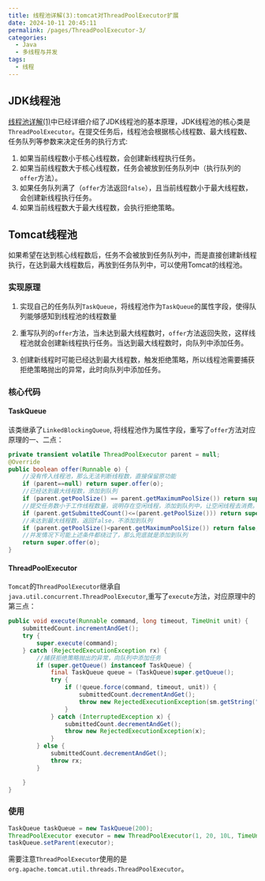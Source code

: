 ```yaml
---
title: 线程池详解(3):tomcat对ThreadPoolExecutor扩展
date: 2024-10-11 20:45:11
permalink: /pages/ThreadPoolExecutor-3/
categories:
  - Java
  - 多线程与并发
tags:
  - 线程
---
```


## JDK线程池

[线程池详解(1)](urlPrefix/pages/FutureTask)中已经详细介绍了JDK线程池的基本原理，JDK线程池的核心类是`ThreadPoolExecutor`。在提交任务后，线程池会根据核心线程数、最大线程数、任务队列等参数来决定任务的执行方式:

1. 如果当前线程数小于核心线程数，会创建新线程执行任务。
2. 如果当前线程数大于核心线程数，任务会被放到任务队列中（执行队列的`offer`方法）。
3. 如果任务队列满了（`offer`方法返回`false`），且当前线程数小于最大线程数，会创建新线程执行任务。
4. 如果当前线程数大于最大线程数，会执行拒绝策略。


## Tomcat线程池

如果希望在达到核心线程数后，任务不会被放到任务队列中，而是直接创建新线程执行，在达到最大线程数后，再放到任务队列中，可以使用Tomcat的线程池。

### 实现原理

1. 实现自己的任务队列`TaskQueue`，将线程池作为`TaskQueue`的属性字段，使得队列能够感知到线程池的线程数量 

2. 重写队列的`offer`方法，当未达到最大线程数时，`offer`方法返回失败，这样线程池就会创建新线程执行任务。当达到最大线程数时，向队列中添加任务。

3. 创建新线程时可能已经达到最大线程数，触发拒绝策略，所以线程池需要捕获拒绝策略抛出的异常，此时向队列中添加任务。

### 核心代码

#### TaskQueue

该类继承了`LinkedBlockingQueue`, 将线程池作为属性字段，重写了`offer`方法对应原理的一、二点：

```java
private transient volatile ThreadPoolExecutor parent = null;
@Override
public boolean offer(Runnable o) {
    //没有传入线程池，那么无法判断线程数，直接保留原功能
    if (parent==null) return super.offer(o);
    //已经达到最大线程数，添加到队列
    if (parent.getPoolSize() == parent.getMaximumPoolSize()) return super.offer(o);
    //提交任务数小于工作线程数量，说明存在空闲线程，添加到队列中，让空闲线程去消费。 getSubmittedCount方法是Tomcat线程池扩展的方法，统计工作中的线程数，这里算是一个小优化，避免过度创建线程
    if (parent.getSubmittedCount()<=(parent.getPoolSize())) return super.offer(o);
    //未达到最大线程数，返回false，不添加到队列
    if (parent.getPoolSize()<parent.getMaximumPoolSize()) return false;
    //并发情况下可能上述条件都绕过了，那么兜底就是添加到队列
    return super.offer(o);
}
```

#### ThreadPoolExecutor

`Tomcat`的`ThreadPoolExecutor`继承自`java.util.concurrent.ThreadPoolExecutor`,重写了`execute`方法，对应原理中的第三点：

```java
public void execute(Runnable command, long timeout, TimeUnit unit) {
    submittedCount.incrementAndGet();
    try {
        super.execute(command);
    } catch (RejectedExecutionException rx) {
        //捕获拒绝策略抛出的异常，向队列中添加任务
        if (super.getQueue() instanceof TaskQueue) {
            final TaskQueue queue = (TaskQueue)super.getQueue();
            try {
                if (!queue.force(command, timeout, unit)) {
                    submittedCount.decrementAndGet();
                    throw new RejectedExecutionException(sm.getString("threadPoolExecutor.queueFull"));
                }
            } catch (InterruptedException x) {
                submittedCount.decrementAndGet();
                throw new RejectedExecutionException(x);
            }
        } else {
            submittedCount.decrementAndGet();
            throw rx;
        }

    }
}
```

### 使用

```java
TaskQueue taskQueue = new TaskQueue(200);
ThreadPoolExecutor executor = new ThreadPoolExecutor(1, 20, 10L, TimeUnit.MILLISECONDS,taskQueue);
taskQueue.setParent(executor);
```

需要注意`ThreadPoolExecutor`使用的是`org.apache.tomcat.util.threads.ThreadPoolExecutor`。